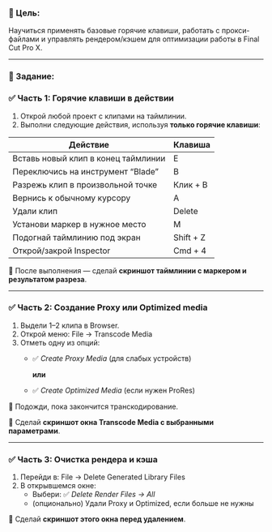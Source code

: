 ### **🎯 Цель:**

Научиться применять базовые горячие клавиши, работать с прокси-файлами и управлять рендером/кэшем для оптимизации работы в Final Cut Pro X.

---

### **📝 Задание:**

### **✅ Часть 1: Горячие клавиши в действии**

1. Открой любой проект с клипами на таймлинии.
2. Выполни следующие действия, используя **только горячие клавиши**:

| **Действие** | **Клавиша** |
| --- | --- |
| Вставь новый клип в конец таймлинии | E |
| Переключись на инструмент “Blade” | B |
| Разрежь клип в произвольной точке | Клик + B |
| Вернись к обычному курсору | A |
| Удали клип | Delete |
| Установи маркер в нужное место | M |
| Подогнай таймлинию под экран | Shift + Z |
| Открой/закрой Inspector | Cmd + 4 |

🔹 После выполнения — сделай **скриншот таймлинии с маркером и результатом разреза**.

---

### **✅ Часть 2: Создание Proxy или Optimized media**

1. Выдели 1–2 клипа в Browser.
2. Открой меню: File → Transcode Media
3. Отметь одну из опций:
    - ✅ *Create Proxy Media* (для слабых устройств)
        
        **или**
        
    - ✅ *Create Optimized Media* (если нужен ProRes)

🔹 Подожди, пока закончится транскодирование.

🔹 Сделай **скриншот окна Transcode Media с выбранными параметрами**.

---

### **✅ Часть 3: Очистка рендера и кэша**

1. Перейди в: File → Delete Generated Library Files
2. В открывшемся окне:
    - Выбери: ✅ *Delete Render Files → All*
    - (опционально) Удали Proxy и Optimized, если больше не нужны

🔹 Сделай **скриншот этого окна перед удалением**.